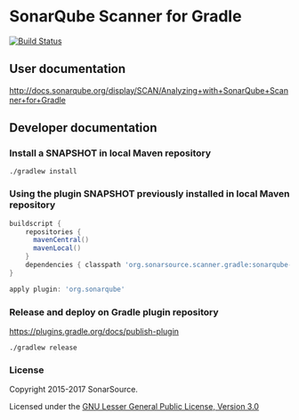 # SonarQube Scanner for Gradle

[![Build Status](https://travis-ci.org/SonarSource/sonar-scanner-gradle.svg?branch=master)](https://travis-ci.org/SonarSource/sonar-scanner-gradle)

## User documentation

http://docs.sonarqube.org/display/SCAN/Analyzing+with+SonarQube+Scanner+for+Gradle

## Developer documentation

### Install a SNAPSHOT in local Maven repository

    ./gradlew install

### Using the plugin SNAPSHOT previously installed in local Maven repository

```groovy
buildscript {
    repositories { 
      mavenCentral()
      mavenLocal()
    }
    dependencies { classpath 'org.sonarsource.scanner.gradle:sonarqube-gradle-plugin:<THE VERSION>' }
}

apply plugin: 'org.sonarqube'
```

### Release and deploy on Gradle plugin repository

https://plugins.gradle.org/docs/publish-plugin

    ./gradlew release


### License

Copyright 2015-2017 SonarSource.

Licensed under the [GNU Lesser General Public License, Version 3.0](http://www.gnu.org/licenses/lgpl.txt)